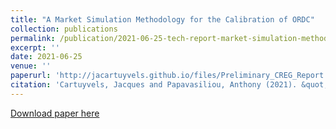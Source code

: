 ```yaml
---
title: "A Market Simulation Methodology for the Calibration of ORDC"
collection: publications
permalink: /publication/2021-06-25-tech-report-market-simulation-methodology
excerpt: ''
date: 2021-06-25
venue: ''
paperurl: 'http://jacartuyvels.github.io/files/Preliminary_CREG_Report.pdf'
citation: 'Cartuyvels, Jacques and Papavasiliou, Anthony (2021). &quot;A Market Simulation Methodology for the Calibration of ORDC&quot;'
---
```


[Download paper here](http://academicpages.github.io/files/paper1.pdf)
